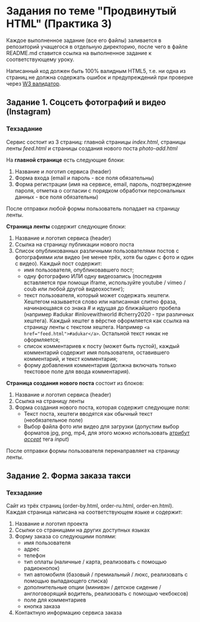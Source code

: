 
# Задания по теме "Продвинутый HTML" (Практика 3)

Каждое выполненное задание (все его файлы) заливается в репозиторий учащегося в отдельную директорию, после чего в файле README.md ставится ссылка на выполненное задание к соответствующему уроку.

Написанный код должен быть 100% валидным HTML5, т.е. ни одна из страниц не должна содержать ошибок и предупреждений при проверке через [W3 валидатор](https://validator.w3.org).

## Задание 1. Соцсеть фотографий и видео (Instagram)

### Техзадание

Сервис состоит из 3 страниц: главной страницы *index.html*, страницы ленты *feed.html* и страницы создания нового поста *photo-add.html*

На **главной странице** есть следующие блоки:

1. Название и логотип сервиса (header)
2. Форма входа (email и пароль - все поля обязательны)
3. Форма регистрации (имя на сервисе, email, пароль, подтверждение пароля, отметка о согласии с порядком обработки персональных данных - все поля обязательны)

После отправки любой формы пользователь попадает на страницу ленты.


**Страница ленты** содержит следующие блоки:

1. Название и логотип сервиса (header)
2. Ссылка на страницу публикации нового поста
3. Список опубликованных различными пользователями постов с фотографиями или видео (не менее трёх, хотя бы один с фото и один с видео). Каждый пост содержит:
	- имя пользователя, опубликовавшего пост;
	- одну фотографию ИЛИ одну видеозапись (последняя вставляется при помощи iframe, используйте youtube / vimeo / coub или любой другой видеохостинг);
	- текст пользователя, который может содержать хештеги. Хештегом называется слово или написанная слитно фраза, начинающаяся со знака # и идущая до ближайшего пробела (например #adukar #inlovewithworld #cherry2020 - три различных хештега). Каждый хештег в вёрстке оформляется как ссылка на страницу ленты с текстом хештега. Например ```<a href="feed.html">#adukar</a>```. Остальной текст никак не оформляется;
	- список комментариев к посту (может быть пустой), каждый комментарий содержит имя пользователя, оставившего комментарий, и текст комментария;
	- форму добавления комментария (должна включать только текстовое поле для ввода комментария).
	

**Страница создания нового поста** состоит из блоков:

1. Название и логотип сервиса (header)
1. Ссылка на страницу ленты
2. Форма создания нового поста, которая содержит следующие поля:
	- Текст поста, хештеги вводятся как обычный текст (необязательное поле)
	- Выбор файла фото или видео для загрузки (допустим выбор форматов jpg, png, mp4, для этого можно использовать [атрибут *accept*](https://developer.mozilla.org/ru/docs/Web/HTML/Element/Input/file#Limiting_accepted_file_types) тега *input*)

После отправки формы пользователя перенаправляет на страницу ленты.



## Задание 2. Форма заказа такси

### Техзадание

Сайт из трёх страниц (order-by.html, order-ru.html, order-en.html). Каждая страница написана на соответствующем языке и содержит:

1. Название и логотип проекта
2. Ссылки со страницами на других доступных языках
3. Форму заказа со следующими полями:
	- имя пользователя
	- адрес
	- телефон
	- тип оплаты (наличные / карта, реализовать с помощью радиокнопок)
	- тип автомобиля (базовый / премиальный / люкс, реализовать с помощью выпадающего списка)
	- дополнительные опции (минивэн / детское сидение / англоговорящий водитель, реализовать с помощью чекбоксов)
	- поле для комментариев
	- кнопка заказа
4. Контактную информацию сервиса заказа
